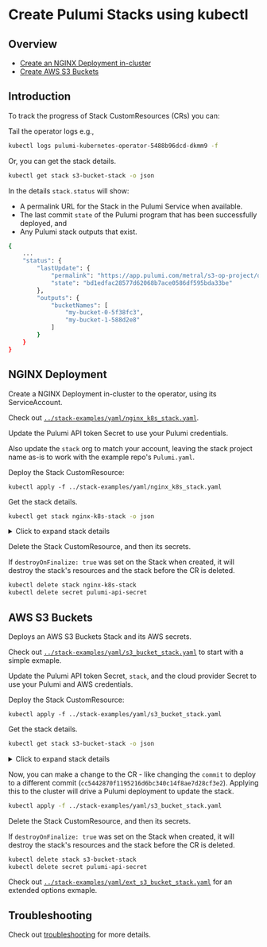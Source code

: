 # Create Pulumi Stacks using kubectl

## Overview

- [Create an NGINX Deployment in-cluster](#nginx-deployment)
- [Create AWS S3 Buckets](#aws-s3-buckets)

## Introduction

To track the progress of Stack CustomResources (CRs) you can:

Tail the operator logs e.g.,

```bash
kubectl logs pulumi-kubernetes-operator-5488b96dcd-dkmm9 -f
```

Or, you can get the stack details.

```bash
kubectl get stack s3-bucket-stack -o json
```

In the details `stack.status` will show:

- A permalink URL for the Stack in the Pulumi Service when available.
- The last commit `state` of the Pulumi program that has been successfully deployed, and
- Any Pulumi stack outputs that exist. 

```bash
{
    ...
    "status": {
        "lastUpdate": {
            "permalink": "https://app.pulumi.com/metral/s3-op-project/dev/updates/1",
            "state": "bd1edfac28577d62068b7ace0586df595bda33be"
        },
        "outputs": {
            "bucketNames": [
                "my-bucket-0-5f38fc3",
                "my-bucket-1-588d2e8"
            ]
        }
    }
}
```

## NGINX Deployment

Create a NGINX Deployment in-cluster to the operator, using its ServiceAccount.

Check out [`../stack-examples/yaml/nginx_k8s_stack.yaml`](../stack-examples/yaml/nginx_k8s_stack.yaml).

Update the Pulumi API token Secret to use your Pulumi credentials.

Also update the `stack` org to match your account, leaving the stack project name as-is to work with the example repo's `Pulumi.yaml`. 

Deploy the Stack CustomResource:

```
kubectl apply -f ../stack-examples/yaml/nginx_k8s_stack.yaml
```

Get the stack details.

```bash
kubectl get stack nginx-k8s-stack -o json
```

<details>
<summary>Click to expand stack details</summary>

```json
{
    "apiVersion": "pulumi.com/v1alpha1",
    "kind": "Stack",
    "metadata": {
        "finalizers": [
            "finalizer.stack.pulumi.com"
        ],
        "generation": 1,
        "name": "nginx-k8s-stack",
        "namespace": "default",
        "resourceVersion": "12091631",
        "selfLink": "/apis/pulumi.com/v1alpha1/namespaces/default/stacks/nginx-k8s-stack",
        "uid": "83d321cd-cef5-4176-97e0-b4579ad702c0"
    },
    "spec": {
        "accessTokenSecret": "pulumi-api-secret",
        "commit": "2b0889718d3e63feeb6079ccd5e4488d8601e353",
        "destroyOnFinalize": true,
        "initOnCreate": true,
        "projectRepo": "https://github.com/metral/pulumi-nginx",
        "stack": "metral/nginx/dev"
    },
    "status": {
        "lastUpdate": {
            "permalink": "https://app.pulumi.com/metral/nginx/dev/updates/1",
            "state": "2b0889718d3e63feeb6079ccd5e4488d8601e353"
        },
        "outputs": {
            "name": "nginx-043u51ml"
        }
    }
}
```
</details>

Delete the Stack CustomResource, and then its secrets.

If `destroyOnFinalize: true` was set on the Stack when created, it will destroy
the stack's resources and the stack before the CR is deleted.

```bash
kubectl delete stack nginx-k8s-stack
kubectl delete secret pulumi-api-secret
```

## AWS S3 Buckets

Deploys an AWS S3 Buckets Stack and its AWS secrets.

Check out [`../stack-examples/yaml/s3_bucket_stack.yaml`](../stack-examples/yaml/s3_bucket_stack.yaml) to start with a simple exmaple.

Update the Pulumi API token Secret, `stack`, and the cloud provider Secret to use
your Pulumi and AWS credentials.

Deploy the Stack CustomResource:

```
kubectl apply -f ../stack-examples/yaml/s3_bucket_stack.yaml
```

Get the stack details.

```bash
kubectl get stack s3-bucket-stack -o json
```

<details>
<summary>Click to expand stack details</summary>

```json
{
    "apiVersion": "pulumi.com/v1alpha1",
    "kind": "Stack",
    "metadata": {
        "finalizers": [
            "finalizer.stack.pulumi.com"
        ],
        "generation": 1,
        "name": "s3-bucket-stack",
        "namespace": "default",
        "resourceVersion": "10967723",
        "selfLink": "/apis/pulumi.com/v1alpha1/namespaces/default/stacks/s3-bucket-stack",
        "uid": "84166e1e-be47-47f8-8b6c-01474c37485b"
    },
    "spec": {
        "accessTokenSecret": "pulumi-api-secret-itolsj",
        "commit": "bd1edfac28577d62068b7ace0586df595bda33be",
        "config": {
            "aws:region": "us-east-2"
        },
        "destroyOnFinalize": true,
        "envSecrets": [
            "pulumi-aws-secrets-ont5hl"
        ],
        "initOnCreate": true,
        "projectRepo": "https://github.com/metral/test-s3-op-project",
        "stack": "metral/s3-op-project/dev"
    },
    "status": {
        "lastUpdate": {
            "permalink": "https://app.pulumi.com/metral/s3-op-project/dev/updates/1",
            "state": "bd1edfac28577d62068b7ace0586df595bda33be"
        },
        "outputs": {
            "bucketNames": [
                "my-bucket-0-5f38fc3",
                "my-bucket-1-588d2e8"
            ]
        }
    }
}
```
</details>

Now, you can make a change to the CR - like changing the `commit` to deploy to a different commit (`cc5442870f1195216d6bc340c14f8ae7d28cf3e2`). Applying this to the cluster will drive a Pulumi deployment to update the stack.


```bash
kubectl apply -f ../stack-examples/yaml/s3_bucket_stack.yaml
```

Delete the Stack CustomResource, and then its secrets.

If `destroyOnFinalize: true` was set on the Stack when created, it will destroy
the stack's resources and the stack before the CR is deleted.

```bash
kubectl delete stack s3-bucket-stack
kubectl delete secret pulumi-api-secret
```

Check out [`../stack-examples/yaml/ext_s3_bucket_stack.yaml`](../stack-examples/yaml/ext_s3_bucket_stack.yaml) for an extended options exmaple.

## Troubleshooting

Check out [troubleshooting](./troubleshooting.md) for more details.
